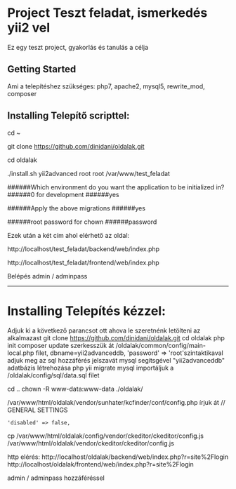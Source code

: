 # Project Teszt feladat, ismerkedés yii2 vel
Ez egy teszt project, gyakorlás és tanulás a célja

## Getting Started
Ami a telepítéshez szükséges: php7, apache2, mysql5, rewrite_mod, composer

## Installing Telepítő scripttel:
cd ~

git clone https://github.com/dinidani/oldalak.git

cd oldalak

./install.sh yii2advanced root root /var/www/test_feladat


######Which environment do you want the application to be initialized in?
######0 for development
######yes


######Apply the above migrations
######yes


######root password for chown
######password

Ezek után a két cím ahol elérhető az oldal:

http://localhost/test_feladat/backend/web/index.php

http://localhost/test_feladat/frontend/web/index.php


Belépés admin / adminpass

*****************************************************************************************

# Installing Telepítés kézzel:

Adjuk ki a következő parancsot ott ahova le szeretnénk letölteni az alkalmazast
git clone https://github.com/dinidani/oldalak.git
cd oldalak
php init
composer update
szerkesszük át /oldalak/common/config/main-local.php filet, dbname=yii2advanceddb, 'password' => 'root'szintaktikaval adjuk meg az sql hozzáférés jelszavát
mysql segítsgével "yii2advanceddb" adatbázis létrehozása
php yii migrate
mysql importáljuk a /oldalak/config/sql/data.sql filet

cd ..
chown -R www-data:www-data ./oldalak/

/var/www/html/oldalak/vendor/sunhater/kcfinder/conf/config.php írjuk át // GENERAL SETTINGS

    'disabled' => false,

cp /var/www/html/oldalak/config/vendor/ckeditor/ckeditor/config.js /var/www/html/oldalak/vendor/ckeditor/ckeditor/config.js


http elérés:
http://localhost/oldalak/backend/web/index.php?r=site%2Flogin
http://localhost/oldalak/frontend/web/index.php?r=site%2Flogin

admin / adminpass hozzáféréssel
